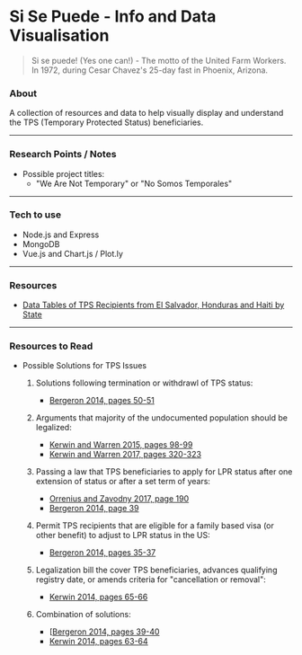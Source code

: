 # Si Se Puede - Info and Data Visualisation

> Si se puede! (Yes one can!) - The motto of the United Farm Workers. In 1972, during Cesar Chavez's 25-day fast in Phoenix, Arizona.

### About
A collection of resources and data to help visually display and understand the TPS (Temporary Protected Status) beneficiaries.

___

### Research Points / Notes
- Possible project titles:
    - "We Are Not Temporary" or "No Somos Temporales"
___

### Tech to use
- Node.js and Express
- MongoDB
- Vue.js and Chart.js / Plot.ly

___

### Resources
- [Data Tables of TPS Recipients from El Salvador, Honduras and Haiti by State][Data Tables 1]
___

### Resources to Read

- Possible Solutions for TPS Issues
    1. Solutions following termination or withdrawl of TPS status: 
        - [Bergeron 2014, pages 50-51][Bergeron 2014] 

    2. Arguments that majority of the undocumented population should be legalized: 
        - [Kerwin and Warren 2015, pages 98-99][Kerwin and Warren 2015]
        - [Kerwin and Warren 2017, pages 320-323][Kerwin and Warren 2017]

    3. Passing a law that TPS beneficiaries to apply for LPR status after one extension of status or after a set term of years:
        - [Orrenius and Zavodny 2017, page 190][Orrenius and Zavodny 2017]
        - [Bergeron 2014, page 39][Bergeron 2014]

    4. Permit TPS recipients that are eligible for a family based visa (or other benefit) to adjust to LPR status in the US: 
        - [Bergeron 2014, pages 35-37][Bergeron 2014]

    5. Legalization bill the cover TPS beneficiaries, advances qualifying registry date, or amends criteria for "cancellation or removal": 
        - [Kerwin 2014, pages 65-66][Kerwin 2014]

    6. Combination of solutions:
        - [[Bergeron 2014, pages 39-40][Bergeron 2014]
        - [Kerwin 2014, pages 63-64][Kerwin 2014]



<!-- Links to Resources -->

[Data Tables 1]: http://cmsny.org/tpstablesbystate/
<!-- Title: Data Tables Offer Detailed Characteristics of Temporary Protection Status Recipients from El Salvador, Honduras and Haiti by State -->

[Bergeron 2014]: http://jmhs.cmsny.org/index.php/jmhs/article/view/24
<!-- Title: Creating a More Responsive and Seamless Refugee Protection System: The Scope, Promise and Limitations of US Temporary Protection Programs -->

[Kerwin 2014]: http://jmhs.cmsny.org/index.php/jmhs/article/view/24
<!-- Title: Creating a More Responsive and Seamless Refugee Protection System -->

[Kerwin and Warren 2015]: http://jmhs.cmsny.org/index.php/jmhs/article/view/45
<!-- Title: Beyond DAPA and DACA: Revisiting Legislative Reform in Light of Long-Term Trends in Unauthorized Immigration to the United States -->

[Kerwin and Warren 2017]: http://jmhs.cmsny.org/index.php/jmhs/article/view/86
<!-- Title: National Interests and Common Ground in the US Immigration Debate: How to Legalize the US Immigration System and Permanently Reduce Its Undocumented Population -->

[Orrenius and Zavodny 2017]: http://jmhs.cmsny.org/index.php/jmhs/article/view/79
<!-- Title: Creating Cohesive, Coherent Immigration Policy -->
